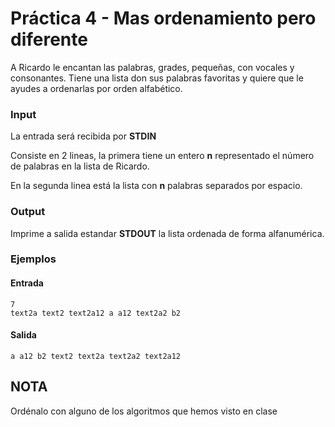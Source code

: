 # Práctica 4 - Mas ordenamiento pero diferente

A Ricardo le encantan las palabras, grades, pequeñas, con vocales y consonantes. Tiene una lista don sus palabras favoritas y quiere que le ayudes a ordenarlas por orden alfabético.

### Input

La entrada será recibida por **STDIN**

Consiste en 2 lineas, la primera tiene un entero **n** representado el número de palabras en la lista de Ricardo.

En la segunda linea está la lista con **n** palabras separados por espacio.

### Output

Imprime a salida estandar **STDOUT** la lista ordenada de forma alfanumérica.

### Ejemplos

#### Entrada
```
7
text2a text2 text2a12 a a12 text2a2 b2
```
#### Salida

```
a a12 b2 text2 text2a text2a2 text2a12
```

## NOTA
Ordénalo con alguno de los algoritmos que hemos visto en clase